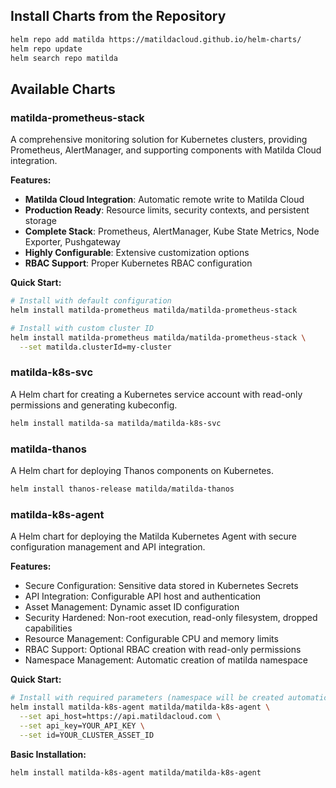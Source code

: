
## Install Charts from the Repository

```bash
helm repo add matilda https://matildacloud.github.io/helm-charts/
helm repo update
helm search repo matilda
```

## Available Charts

### matilda-prometheus-stack
A comprehensive monitoring solution for Kubernetes clusters, providing Prometheus, AlertManager, and supporting components with Matilda Cloud integration.

**Features:**
- **Matilda Cloud Integration**: Automatic remote write to Matilda Cloud
- **Production Ready**: Resource limits, security contexts, and persistent storage
- **Complete Stack**: Prometheus, AlertManager, Kube State Metrics, Node Exporter, Pushgateway
- **Highly Configurable**: Extensive customization options
- **RBAC Support**: Proper Kubernetes RBAC configuration

**Quick Start:**
```bash
# Install with default configuration
helm install matilda-prometheus matilda/matilda-prometheus-stack

# Install with custom cluster ID
helm install matilda-prometheus matilda/matilda-prometheus-stack \
  --set matilda.clusterId=my-cluster
```

### matilda-k8s-svc
A Helm chart for creating a Kubernetes service account with read-only permissions and generating kubeconfig.

```bash
helm install matilda-sa matilda/matilda-k8s-svc
```

### matilda-thanos
A Helm chart for deploying Thanos components on Kubernetes.

```bash
helm install thanos-release matilda/matilda-thanos
```

### matilda-k8s-agent
A Helm chart for deploying the Matilda Kubernetes Agent with secure configuration management and API integration.

**Features:**
- Secure Configuration: Sensitive data stored in Kubernetes Secrets
- API Integration: Configurable API host and authentication
- Asset Management: Dynamic asset ID configuration
- Security Hardened: Non-root execution, read-only filesystem, dropped capabilities
- Resource Management: Configurable CPU and memory limits
- RBAC Support: Optional RBAC creation with read-only permissions
- Namespace Management: Automatic creation of matilda namespace

**Quick Start:**
```bash
# Install with required parameters (namespace will be created automatically)
helm install matilda-k8s-agent matilda/matilda-k8s-agent \
  --set api_host=https://api.matildacloud.com \
  --set api_key=YOUR_API_KEY \
  --set id=YOUR_CLUSTER_ASSET_ID
```

**Basic Installation:**
```bash
helm install matilda-k8s-agent matilda/matilda-k8s-agent
```


